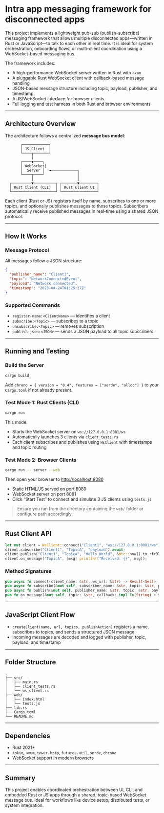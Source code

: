 # Intra app messaging framework for disconnected apps

This project implements a lightweight pub-sub (publish-subscribe) messaging framework that allows multiple disconnected apps—written in Rust or JavaScript—to talk to each other in real time. It is ideal for system orchestration, onboarding flows, or multi-client coordination using a WebSocket-based messaging bus.

The framework includes:
- A high-performance WebSocket server written in Rust with `axum`
- A pluggable Rust WebSocket client with callback-based message handling
- JSON-based message structure including topic, payload, publisher, and timestamp
- A JS/WebSocket interface for browser clients
- Full logging and test harness in both Rust and browser environments

---

## Architecture Overview

The architecture follows a centralized **message bus model**:

```
       ┌────────────┐
       │ JS Client  │
       └────┬───────┘
            │
       ┌────▼────┐
       │ WebSocket│
       │  Server │  ◄────────────┐
       └────┬────┘               │
            │                    │
  ┌─────────▼──────────┐ ┌───────▼────────┐
  │ Rust Client (CLI)  │ │ Rust Client UI │
  └────────────────────┘ └────────────────┘
```

Each client (Rust or JS) registers itself by name, subscribes to one or more topics, and optionally publishes messages to those topics. Subscribers automatically receive published messages in real-time using a shared JSON protocol.

---

## How It Works

### Message Protocol

All messages follow a JSON structure:

```json
{
  "publisher_name": "Client1",
  "topic": "NetworkConnectedEvent",
  "payload": "Network connected",
  "timestamp": "2025-04-24T01:25:37Z"
}
```

### Supported Commands

- `register-name:<ClientName>` — identifies a client
- `subscribe:<Topic>` — subscribes to a topic
- `unsubscribe:<Topic>` — removes subscription
- `publish-json:<JSON>` — sends a JSON payload to all topic subscribers

---

## Running and Testing

### Build the Server

```sh
cargo build
```

Add `chrono = { version = "0.4", features = ["serde", "alloc"] }` to your `Cargo.toml` if not already present.

### Test Mode 1: Rust Clients (CLI)

```sh
cargo run
```

This mode:
- Starts the WebSocket server on `ws://127.0.0.1:8081/ws`
- Automatically launches 3 clients via `client_tests.rs`
- Each client subscribes and publishes using `WsClient` with timestamps and topic routing

### Test Mode 2: Browser Clients

```sh
cargo run -- server --web
```

Then open your browser to [http://localhost:8080](http://localhost:8080)

- Static HTML/JS served on port 8080
- WebSocket server on port 8081
- Click “Start Test” to connect and simulate 3 JS clients using `tests.js`

> Ensure you run from the directory containing the `web/` folder or configure path accordingly.

---

## Rust Client API

```rust
let mut client = WsClient::connect("Client1", "ws://127.0.0.1:8081/ws").await?;
client.subscribe("Client1", "TopicA", "payload").await;
client.publish("Client1", "TopicA", "Hello World", &Utc::now().to_rfc3339()).await;
client.on_message("TopicA", |msg| println!("Received: {}", msg));
```

### Method Signatures

```rust
pub async fn connect(client_name: &str, ws_url: &str) -> Result<Self>;
pub async fn subscribe(&mut self, subscriber_name: &str, topic: &str, payload: &str);
pub async fn publish(&mut self, publisher_name: &str, topic: &str, payload: &str, timestamp: &str);
pub fn on_message(&mut self, topic: &str, callback: impl Fn(String) + Send + Sync + 'static);
```

---

## JavaScript Client Flow

- `createClient(name, url, topics, publishAction)` registers a name, subscribes to topics, and sends a structured JSON message
- Incoming messages are decoded and logged with publisher, topic, payload, and timestamp

---

## Folder Structure

```
.
├── src/
│   ├── main.rs
│   ├── client_tests.rs
│   └── ws_client.rs
├── web/
│   ├── index.html
│   └── tests.js
├── lib.rs
├── Cargo.toml
└── README.md
```

---

## Dependencies

- Rust 2021+
- `tokio`, `axum`, `tower-http`, `futures-util`, `serde`, `chrono`
- WebSocket support in modern browsers

---

## Summary

This project enables coordinated orchestration between UI, CLI, and embedded Rust or JS apps through a shared, topic-based WebSocket message bus. Ideal for workflows like device setup, distributed tests, or system integration.
